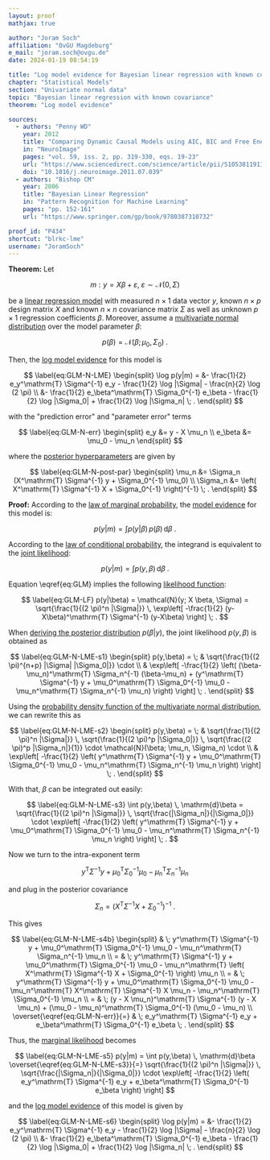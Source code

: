 ```yaml
---
layout: proof
mathjax: true

author: "Joram Soch"
affiliation: "OvGU Magdeburg"
e_mail: "joram.soch@ovgu.de"
date: 2024-01-19 08:54:19

title: "Log model evidence for Bayesian linear regression with known covariance"
chapter: "Statistical Models"
section: "Univariate normal data"
topic: "Bayesian linear regression with known covariance"
theorem: "Log model evidence"

sources:
  - authors: "Penny WD"
    year: 2012
    title: "Comparing Dynamic Causal Models using AIC, BIC and Free Energy"
    in: "NeuroImage"
    pages: "vol. 59, iss. 2, pp. 319-330, eqs. 19-23"
    url: "https://www.sciencedirect.com/science/article/pii/S1053811911008160"
    doi: "10.1016/j.neuroimage.2011.07.039"
  - authors: "Bishop CM"
    year: 2006
    title: "Bayesian Linear Regression"
    in: "Pattern Recognition for Machine Learning"
    pages: "pp. 152-161"
    url: "https://www.springer.com/gp/book/9780387310732"

proof_id: "P434"
shortcut: "blrkc-lme"
username: "JoramSoch"
---
```



**Theorem:** Let

$$ \label{eq:GLM}
m: y = X \beta + \varepsilon, \; \varepsilon \sim \mathcal{N}(0, \Sigma)
$$

be a [linear regression model](/D/mlr) with measured $n \times 1$ data vector $y$, known $n \times p$ design matrix $X$ and known $n \times n$ covariance matrix $\Sigma$ as well as unknown $p \times 1$ regression coefficients $\beta$. Moreover, assume a [multivariate normal distribution](/P/blrkc-prior) over the model parameter $\beta$:

$$ \label{eq:GLM-N-prior}
p(\beta) = \mathcal{N}(\beta; \mu_0, \Sigma_0) \; .
$$

Then, the [log model evidence](/D/lme) for this model is

$$ \label{eq:GLM-N-LME}
\begin{split}
\log p(y|m) = &- \frac{1}{2} e_y^\mathrm{T} \Sigma^{-1} e_y - \frac{1}{2} \log |\Sigma| - \frac{n}{2} \log (2 \pi) \\
&- \frac{1}{2} e_\beta^\mathrm{T} \Sigma_0^{-1} e_\beta - \frac{1}{2} \log |\Sigma_0| + \frac{1}{2} \log |\Sigma_n| \; .
\end{split}
$$

with the "prediction error" and "parameter error" terms

$$ \label{eq:GLM-N-err}
\begin{split}
e_y &= y - X \mu_n \\
e_\beta &= \mu_0 - \mu_n
\end{split}
$$

where the [posterior hyperparameters](/D/post) are given by

$$ \label{eq:GLM-N-post-par}
\begin{split}
\mu_n &= \Sigma_n (X^\mathrm{T} \Sigma^{-1} y + \Sigma_0^{-1} \mu_0) \\
\Sigma_n &= \left( X^\mathrm{T} \Sigma^{-1} X + \Sigma_0^{-1} \right)^{-1} \; .
\end{split}
$$


**Proof:** According to the [law of marginal probability](/D/prob-marg), the [model evidence](/D/ml) for this model is:

$$ \label{eq:GLM-N-ME-s1}
p(y|m) = \int p(y|\beta) \, p(\beta) \, \mathrm{d}\beta \; .
$$

According to the [law of conditional probability](/D/prob-cond), the integrand is equivalent to the [joint likelihood](/D/jl):

$$ \label{eq:GLM-N-ME-s2}
p(y|m) = \int p(y,\beta) \, \mathrm{d}\beta \; .
$$

Equation \eqref{eq:GLM} implies the following [likelihood function](/D/lf):

$$ \label{eq:GLM-LF}
p(y|\beta) = \mathcal{N}(y; X \beta, \Sigma) = \sqrt{\frac{1}{(2 \pi)^n |\Sigma|}} \, \exp\left[ -\frac{1}{2} (y-X\beta)^\mathrm{T} \Sigma^{-1} (y-X\beta) \right] \; .
$$

When [deriving the posterior distribution](/P/blrkc-post) $p(\beta \vert y)$, the joint likelihood $p(y,\beta)$ is obtained as

$$ \label{eq:GLM-N-LME-s1}
\begin{split}
p(y,\beta) = \; & \sqrt{\frac{1}{(2 \pi)^{n+p} |\Sigma| |\Sigma_0|}} \cdot \\
& \exp\left[ -\frac{1}{2} \left( (\beta-\mu_n)^\mathrm{T} \Sigma_n^{-1} (\beta-\mu_n) + (y^\mathrm{T} \Sigma^{-1} y + \mu_0^\mathrm{T} \Sigma_0^{-1} \mu_0 - \mu_n^\mathrm{T} \Sigma_n^{-1} \mu_n) \right) \right] \; .
\end{split}
$$

Using the [probability density function of the multivariate normal distribution](/P/mvn-pdf), we can rewrite this as

$$ \label{eq:GLM-N-LME-s2}
\begin{split}
p(y,\beta) = \; & \sqrt{\frac{1}{(2 \pi)^n |\Sigma|}} \, \sqrt{\frac{1}{(2 \pi)^p |\Sigma_0|}} \, \sqrt{\frac{(2 \pi)^p |\Sigma_n|}{1}} \cdot \mathcal{N}(\beta; \mu_n, \Sigma_n) \cdot \\
& \exp\left[ -\frac{1}{2} \left( y^\mathrm{T} \Sigma^{-1} y + \mu_0^\mathrm{T} \Sigma_0^{-1} \mu_0 - \mu_n^\mathrm{T} \Sigma_n^{-1} \mu_n \right) \right] \; .
\end{split}
$$

With that, $\beta$ can be integrated out easily:

$$ \label{eq:GLM-N-LME-s3}
\int p(y,\beta) \, \mathrm{d}\beta = \sqrt{\frac{1}{(2 \pi)^n |\Sigma|}} \, \sqrt{\frac{|\Sigma_n|}{|\Sigma_0|}} \cdot \exp\left[ -\frac{1}{2} \left( y^\mathrm{T} \Sigma^{-1} y + \mu_0^\mathrm{T} \Sigma_0^{-1} \mu_0 - \mu_n^\mathrm{T} \Sigma_n^{-1} \mu_n \right) \right] \; .
$$

Now we turn to the intra-exponent term

$$ \label{eq:GLM-N-LME-s4a}
y^\mathrm{T} \Sigma^{-1} y + \mu_0^\mathrm{T} \Sigma_0^{-1} \mu_0 - \mu_n^\mathrm{T} \Sigma_n^{-1} \mu_n
$$

and plug in the posterior covariance

$$ \label{eq:GLM-N-post-par-Sigma}
\Sigma_n = \left( X^\mathrm{T} \Sigma^{-1} X + \Sigma_0^{-1} \right)^{-1} \; .
$$

This gives

$$ \label{eq:GLM-N-LME-s4b}
\begin{split}
& \; y^\mathrm{T} \Sigma^{-1} y + \mu_0^\mathrm{T} \Sigma_0^{-1} \mu_0 - \mu_n^\mathrm{T} \Sigma_n^{-1} \mu_n \\
= & \; y^\mathrm{T} \Sigma^{-1} y + \mu_0^\mathrm{T} \Sigma_0^{-1} \mu_0 - \mu_n^\mathrm{T} \left( X^\mathrm{T} \Sigma^{-1} X + \Sigma_0^{-1} \right) \mu_n \\
= & \; y^\mathrm{T} \Sigma^{-1} y + \mu_0^\mathrm{T} \Sigma_0^{-1} \mu_0 - \mu_n^\mathrm{T} X^\mathrm{T} \Sigma^{-1} X \mu_n - \mu_n^\mathrm{T} \Sigma_0^{-1} \mu_n \\
= & \; (y - X \mu_n)^\mathrm{T} \Sigma^{-1} (y - X \mu_n) + (\mu_0 - \mu_n)^\mathrm{T} \Sigma_0^{-1} (\mu_0 - \mu_n) \\
\overset{\eqref{eq:GLM-N-err}}{=} & \; e_y^\mathrm{T} \Sigma^{-1} e_y + e_\beta^\mathrm{T} \Sigma_0^{-1} e_\beta \; .
\end{split}
$$

Thus, the [marginal likelihood](/D/ml) becomes

$$ \label{eq:GLM-N-LME-s5}
p(y|m) = \int p(y,\beta) \, \mathrm{d}\beta \overset{\eqref{eq:GLM-N-LME-s3}}{=} \sqrt{\frac{1}{(2 \pi)^n |\Sigma|}} \, \sqrt{\frac{|\Sigma_n|}{|\Sigma_0|}} \cdot \exp\left[ -\frac{1}{2} \left( e_y^\mathrm{T} \Sigma^{-1} e_y + e_\beta^\mathrm{T} \Sigma_0^{-1} e_\beta \right) \right]
$$

and the [log model evidence](/D/lme) of this model is given by

$$ \label{eq:GLM-N-LME-s6}
\begin{split}
\log p(y|m) = &- \frac{1}{2} e_y^\mathrm{T} \Sigma^{-1} e_y - \frac{1}{2} \log |\Sigma| - \frac{n}{2} \log (2 \pi) \\
&- \frac{1}{2} e_\beta^\mathrm{T} \Sigma_0^{-1} e_\beta - \frac{1}{2} \log |\Sigma_0| + \frac{1}{2} \log |\Sigma_n| \; .
\end{split}
$$